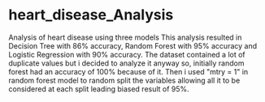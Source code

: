 # heart_disease_Analysis
Analysis of heart disease using three models
This analysis resulted in Decision Tree with 86% accuracy, Random Forest with 95% accuracy and Logistic Regression with 90% accuracy.
The dataset contained a lot of duplicate values but i decided to analyze it anyway so, initially random forest had an accuracy of 100% because of it.
Then i used "mtry = 1" in random forest model to random split the variables allowing all it to be considered at each split leading biased result of 95%.

